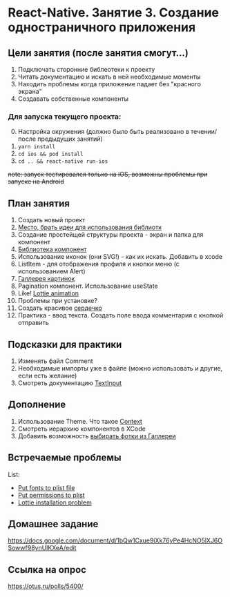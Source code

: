 # React-Native. Занятие 3. Создание одностраничного приложения

## Цели занятия (после занятия смогут...)
1. Подключать сторонние библеотеки к проекту
2. Читать документацию и искать в ней необходимые моменты
3. Находить проблемы когда приложение падает без "красного экрана"
4. Создавать собственные компоненты

### Для запуска текущего проекта:
0. Настройка окружения (должно было быть реализовано в течении/после предыдущих занятий)
1. `yarn install`
2. `cd ios && pod install`
3. `cd .. && react-native run-ios`

~~note: запуск тестировался только на iOS, возможны проблемы при запуске на Android~~

## План занятия

1. Создать новый проект
2. [Место, брать идеи для использования библиотк](https://github.com/jondot/awesome-react-native)
3. Создание простейщей структуры проекта - экран и папка для компонент
4. [Библиотека компонент](https://github.com/react-native-elements/react-native-elements)
5. Использование иконок (они SVG!) - как их искать. Добавить в xcode
6. ListItem - для отображения профиля и кнопки меню (с использованием Alert)
7. [Галлерея картинок](https://github.com/archriss/react-native-snap-carousel)
8. Pagination компонент. Использование useState
9. Like! [Lottie animation](https://github.com/react-native-community/lottie-react-native)
10. Проблемы при установке? 
11. Создать красивое [сердечко](https://lottiefiles.com/12363-heart)
12. Практика - ввод текста. Создать поле ввода комментария с кнопкой отправить

## Подсказки для практики
1. Изменять файл Comment
2. Необходимые импорты уже в файле (можно использовать и другие, если есть желание)
3. Смотреть документацию [TextInput](https://facebook.github.io/react-native/docs/textinput)

## Дополнение
1. Использование Theme. Что такое [Context](https://reactjs.org/docs/context.html)
2. Смотреть иерархию компонентов в XCode
3. Добавить возможность [выбирать фотки из Галлереи](https://github.com/react-native-community/react-native-image-picker)

## Встречаемые проблемы

List:
* [Put fonts to plist file](https://github.com/oblador/react-native-vector-icons#installation)
* [Put permissions to plist](https://github.com/react-native-community/react-native-image-picker/blob/master/docs/Install.md)
* [Lottie installation problem](https://github.com/react-native-community/lottie-react-native/issues/575)

## Домашнее задание

https://docs.google.com/document/d/1bQw1Cxue9iXk76yPe4HcNO5lXJ6OSowwf98ynUlKXeA/edit

## Ссылка на опрос

https://otus.ru/polls/5400/
